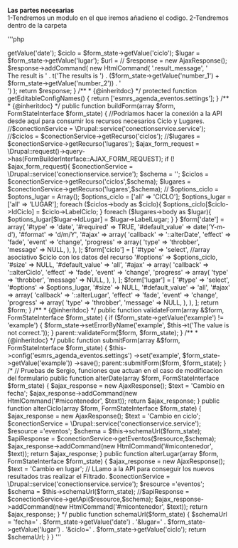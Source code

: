 
**Las partes necesarias**  
1-Tendremos un modulo en el que iremos añadieno el codigo.
2-Tendremos dentro de la carpeta 

'''php 
<?php

namespace Drupal\esmrs_agenda_eventos\Form;

use Drupal\Core\Form\ConfigFormBase;
use Drupal\Core\Form\FormBuilderInterface;
use Drupal\Core\Form\FormStateInterface;
use Drupal\Core\Ajax\AjaxResponse;
use Drupal\Core\Ajax\HtmlCommand;
use Drupal\Core\Datetime\DrupalDateTime;
use Drupal\esmrs_api;


/**
 * Configure fetri_atletas settings for this site.
 */
class SettingsForm extends ConfigFormBase {

  /**
   * {@inheritdoc}
   */
  public function getFormId() {
    return 'esmrs_agenda_eventos_settings';
  }
  public function setMessage(array $form, FormStateInterface $form_state) {
    // variables

    $fecha = $form_state->getValue('date');
    $ciclo = $form_state->getValue('ciclo');
    $lugar = $form_state->getValue('lugar');

    $url =

    //
    $response = new AjaxResponse();
    $response->addCommand(
      new HtmlCommand(
        '.result_message',
        '<div class="my_top_message">The result is ' . t('The results is ') . ($form_state->getValue('number_1') + $form_state->getValue('number_2')) . '</div>')
    );
    return $response;

  }
  /**
   * {@inheritdoc}
   */
  protected function getEditableConfigNames() {
    return ['esmrs_agenda_eventos.settings'];
  }

  /**
   * {@inheritdoc}
   */
  public function buildForm(array $form, FormStateInterface $form_state) {
    //Podriamos hacer la conexión a la API desde aquí para consumir los recursos necesarios Ciclo y Lugares.
    //$conectionService = \Drupal::service('conectionservice.service');
    //$ciclos = $conectionService->getRecurso('ciclos');
    //$lugares = $conectionService->getRecurso('lugares');

    $ajax_form_request = \Drupal::request()->query->has(FormBuilderInterface::AJAX_FORM_REQUEST);
    if (! $ajax_form_request){
      $conectionService = \Drupal::service('conectionservice.service');
      $schema = '';
      $ciclos = $conectionService->getRecurso('ciclos',$schema);
      $lugares = $conectionService->getRecurso('lugares',$schema);

      // $options_ciclo = $optons_lugar = Array();
      $options_ciclo = ['all' => 'CICLO'];
      $options_lugar = ['all' => 'LUGAR'];
      foreach ($ciclos->body as $ciclo){
        $options_ciclo[$ciclo->IdCiclo] = $ciclo->LabelCiclo;
      }
      foreach ($lugares->body as $lugar){
        $options_lugar[$lugar->IdLugar] = $lugar->LabelLugar;
      }
    }

    $form['date'] = array(
      '#type' => 'date',
      '#required' => TRUE,
      '#default_value' => date('Y-m-d'),
      '#format' => 'd/m/Y',
      '#ajax' => array(
        'callback' => '::alterDate',
        'effect' => 'fade',
        'event' => 'change',
        'progress' => array(
          'type' => 'throbber',
          'message' => NULL,
        ),
      ),
    );

    $form['ciclo'] = [
      '#type' => 'select',
      //array asociativo $ciclo con los datos del recurso
      '#options' => $options_ciclo,
      '#size' => NULL,
      '#default_value' => 'all',
      '#ajax' => array(
        'callback' => '::alterCiclo',
        'effect' => 'fade',
        'event' => 'change',
        'progress' => array(
          'type' => 'throbber',
          'message' => NULL,
        ),
      ),

    ];

    $form['lugar'] = [
      '#type' => 'select',
      '#options' => $options_lugar,
      '#size' => NULL,
      '#default_value' => 'all',
      '#ajax' => array(
        'callback' => '::alterLugar',
        'effect' => 'fade',
        'event' => 'change',
        'progress' => array(
          'type' => 'throbber',
          'message' => NULL,
        ),
      ),
    ];

    return $form;
  }

  /**
   * {@inheritdoc}
   */
  public function validateForm(array &$form, FormStateInterface $form_state) {
    if ($form_state->getValue('example') != 'example') {
      $form_state->setErrorByName('example', $this->t('The value is not correct.'));
    }
    parent::validateForm($form, $form_state);
  }

  /**
   * {@inheritdoc}
   */
  public function submitForm(array &$form, FormStateInterface $form_state) {
    $this->config('esmrs_agenda_eventos.settings')
      ->set('example', $form_state->getValue('example'))
      ->save();
    parent::submitForm($form, $form_state);
  }

/*
  //  Pruebas de Sergio, funciones que actuan en el caso de modificacion del formulario
  public function alterDate(array $form, FormStateInterface $form_state) {
    $ajax_response = new AjaxResponse();

      $text = 'Cambio en fecha';

    $ajax_response->addCommand(new HtmlCommand('#micontenedor', $text));
    return $ajax_response;
  }
  public function alterCiclo(array $form, FormStateInterface $form_state) {
    $ajax_response = new AjaxResponse();
    $text = 'Cambio en ciclo';

    $conectionService = \Drupal::service('conectionservice.service');
    $resource ='eventos';
    $schema = $this->schemaUrl($form_state);
    $apiResponse = $conectionService->getEventos($resource,$schema);

    $ajax_response->addCommand(new HtmlCommand('#micontenedor', $text));
    return $ajax_response;
  }
  public function alterLugar(array $form, FormStateInterface $form_state) {
    $ajax_response = new AjaxResponse();

    $text = 'Cambio en lugar';
    // LLamo a la API para conseguir los nuevos resultados tras realizar el Filtrado.
    $conectionService = \Drupal::service('conectionservice.service');
    $resource ='eventos';
    $schema = $this->schemaUrl($form_state);
    //$apiResponse = $conectionService->getApi($resource,$schema);

    $ajax_response->addCommand(new HtmlCommand('#micontenedor', $text));
    return $ajax_response;
  }
  */
  public function schemaUrl($form_state) {
    $schemaUrl = 'fecha=' . $form_state->getValue('date') . '&lugar=' . $form_state->getValue('lugar') . '&ciclo=' . $form_state->getValue('ciclo');

    return $schemaUrl;
  }


}
'''
